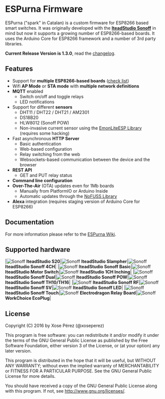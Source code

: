 # ESPurna Firmware

ESPurna ("spark" in Catalan) is a custom firmware for ESP8266 based smart switches.
It was originally developed with the **[IteadStudio Sonoff][1]** in mind but now it supports a growing number of ESP8266-based boards.
It uses the Arduino Core for ESP8266 framework and a number of 3rd party libraries.

**Current Release Version is 1.3.0**, read the [changelog](CHANGELOG.md).

## Features

* Support for **multiple ESP8266-based boards** ([check list](#supported-hardware))
* Wifi **AP Mode** or **STA mode** with **multiple network definitions**
* **MQTT** enabled
    * Switch on/off and toggle relays
    * LED notifications
* Support for different **sensors**
    * DHT11 / DHT22 / DHT21 / AM2301
    * DS18B20
    * HLW8012 (Sonoff POW)
    * Non-invasive current sensor using the [EmonLiteESP Library][3] (requires some hacking)
* Fast asynchronous **HTTP Server**
    * Basic authentication
    * Web-based configuration
    * Relay switching from the web
    * Websockets-based communication between the device and the browser
* **REST API**
    * GET and PUT relay status
* **Command line configuration**
* **Over-The-Air** (OTA) updates even for 1Mb boards
    * Manually from PlatformIO or Arduino Inside
    * Automatic updates through the [NoFUSS Library][2]
* **Alexa** integration (requires staging version of Arduino Core for ESP8266)

## Documentation

For more information please refer to the [ESPurna Wiki](https://bitbucket.org/xoseperez/espurna/wiki/Home).


## Supported hardware

|![Sonoff](images/devices/s20.jpg) **IteadStudio S20**|![Sonoff](images/devices/slampher.jpg) **IteadStudio Slampher**|![Sonoff](images/devices/sonoff-4ch.jpg) **IteadStudio Sonoff 4CH**|
|![Sonoff](images/devices/sonoff-basic.jpg) **IteadStudio Sonoff Basic**|![Sonoff](images/devices/motor-switch.jpg) **IteadStudio Motor Switch**|![Sonoff](images/devices/1ch-inching.jpg) **IteadStudio 1CH Inching**|
|![Sonoff](images/devices/sonoff-dual.jpg) **IteadStudio Sonoff Dual**|![Sonoff](images/devices/sonoff-pow.jpg) **IteadStudio Sonoff POW**|![Sonoff](images/devices/sonoff-th10-th16.jpg) **IteadStudio Sonoff TH10/TH16**|
|![Sonoff](images/devices/sonoff-rf.jpg) **IteadStudio Sonoff RF**|![Sonoff](images/devices/sonoff-sv.jpg) **IteadStudio Sonoff SV**|![Sonoff](images/devices/sonoff-led.jpg) **IteadStudio Sonoff LED**|
|![Sonoff](images/devices/sonoff-touch.jpg) **IteadStudio Sonoff Touch**|![Sonoff](images/devices/electrodragon-relay-board.jpg) **Electrodragon Relay Board**|![Sonoff](images/devices/workchoice-ecoplug.jpg) **WorkChoice EcoPlug**|


## License

Copyright (C) 2016 by Xose Pérez (@xoseperez)

This program is free software: you can redistribute it and/or modify
it under the terms of the GNU General Public License as published by
the Free Software Foundation, either version 3 of the License, or
(at your option) any later version.

This program is distributed in the hope that it will be useful,
but WITHOUT ANY WARRANTY; without even the implied warranty of
MERCHANTABILITY or FITNESS FOR A PARTICULAR PURPOSE.  See the
GNU General Public License for more details.

You should have received a copy of the GNU General Public License
along with this program.  If not, see <http://www.gnu.org/licenses/>.


[1]: https://www.itead.cc/sonoff-wifi-wireless-switch.html
[2]: https://bitbucket.org/xoseperez/nofuss
[3]: https://bitbucket.org/xoseperez/emonliteesp
